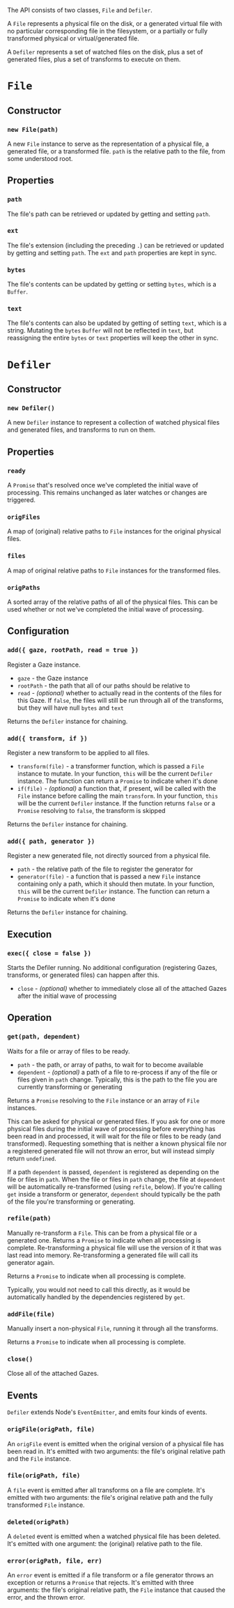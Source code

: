 The API consists of two classes, `File` and `Defiler`.

A `File` represents a physical file on the disk, or a generated virtual file with no particular corresponding file in the filesystem, or a partially or fully transformed physical or virtual/generated file.

A `Defiler` represents a set of watched files on the disk, plus a set of generated files, plus a set of transforms to execute on them.

# `File`

## Constructor

### `new File(path)`

A new `File` instance to serve as the representation of a physical file, a generated file, or a transformed file. `path` is the relative path to the file, from some understood root.

## Properties

### `path`

The file's path can be retrieved or updated by getting and setting `path`.

### `ext`

The file's extension (including the preceding `.`) can be retrieved or updated by getting and setting `path`. The `ext` and `path` properties are kept in sync.

### `bytes`

The file's contents can be updated by getting or setting `bytes`, which is a `Buffer`.

### `text`

The file's contents can also be updated by getting of setting `text`, which is a string. Mutating the `bytes` `Buffer` will not be reflected in `text`, but reassigning the entire `bytes` or `text` properties will keep the other in sync.

# `Defiler`

## Constructor

### `new Defiler()`

A new `Defiler` instance to represent a collection of watched physical files and generated files, and transforms to run on them.

## Properties

### `ready`

A `Promise` that's resolved once we've completed the initial wave of processing. This remains unchanged as later watches or changes are triggered.

### `origFiles`

A map of (original) relative paths to `File` instances for the original physical files.

### `files`

A map of original relative paths to `File` instances for the transformed files.

### `origPaths`

A sorted array of the relative paths of all of the physical files. This can be used whether or not we've completed the initial wave of processing.

## Configuration

### `add({ gaze, rootPath, read = true })`

Register a Gaze instance.

- `gaze` - the Gaze instance
-	`rootPath` - the path that all of our paths should be relative to
- `read` - _(optional)_ whether to actually read in the contents of the files for this Gaze. If `false`, the files will still be run through all of the transforms, but they will have null `bytes` and `text`

Returns the `Defiler` instance for chaining.

### `add({ transform, if })`

Register a new transform to be applied to all files.

- `transform(file)` - a transformer function, which is passed a `File` instance to mutate. In your function, `this` will be the current `Defiler` instance. The function can return a `Promise` to indicate when it's done
- `if(file)` - _(optional)_ a function that, if present, will be called with the `File` instance before calling the main `transform`. In your function, `this` will be the current `Defiler` instance. If the function returns `false` or a `Promise` resolving to `false`, the transform is skipped

Returns the `Defiler` instance for chaining.

### `add({ path, generator })`

Register a new generated file, not directly sourced from a physical file.

- `path` - the relative path of the file to register the generator for
- `generator(file)` - a function that is passed a new `File` instance containing only a path, which it should then mutate.  In your function, `this` will be the current `Defiler` instance. The function can return a `Promise` to indicate when it's done

Returns the `Defiler` instance for chaining.

## Execution

### `exec({ close = false })`

Starts the Defiler running. No additional configuration (registering Gazes, transforms, or generated files) can happen after this.

- `close` - _(optional)_ whether to immediately close all of the attached Gazes after the initial wave of processing

## Operation

### `get(path, dependent)`

Waits for a file or array of files to be ready.

- `path` - the path, or array of paths, to wait for to become available
- `dependent` - _(optional)_ a path of a file to re-process if any of the file or files given in `path` change. Typically, this is the path to the file you are currently transforming or generating

Returns a `Promise` resolving to the `File` instance or an array of `File` instances.

This can be asked for physical or generated files. If you ask for one or more physical files during the initial wave of processing before everything has been read in and processed, it will wait for the file or files to be ready (and transformed). Requesting something that is neither a known physical file nor a registered generated file will not throw an error, but will instead simply return `undefined`.

If a path `dependent` is passed, `dependent` is registered as depending on the file or files in `path`. When the file or files in `path` change, the file at `dependent` will be automatically re-transformed (using `refile`, below). If you're calling `get` inside a transform or generator, `dependent` should typically be the path of the file you're transforming or generating.

### `refile(path)`

Manually re-transform a `File`. This can be from a physical file or a generated one. Returns a `Promise` to indicate when all processing is complete. Re-transforming a physical file will use the version of it that was last read into memory. Re-transforming a generated file will call its generator again.

Returns a `Promise` to indicate when all processing is complete.

Typically, you would not need to call this directly, as it would be automatically handled by the dependencies registered by `get`.

### `addFile(file)`

Manually insert a non-physical `File`, running it through all the transforms.

Returns a `Promise` to indicate when all processing is complete.

### `close()`

Close all of the attached Gazes.

## Events

`Defiler` extends Node's `EventEmitter`, and emits four kinds of events.

### `origFile(origPath, file)`

An `origFile` event is emitted when the original version of a physical file has been read in. It's emitted with two arguments: the file's original relative path and the `File` instance.

### `file(origPath, file)`

A `file` event is emitted after all transforms on a file are complete. It's emitted with two arguments: the file's original relative path and the fully transformed `File` instance.

### `deleted(origPath)`

A `deleted` event is emitted when a watched physical file has been deleted. It's emitted with one argument: the (original) relative path to the file.

### `error(origPath, file, err)`

An `error` event is emitted if a file transform or a file generator throws an exception or returns a `Promise` that rejects. It's emitted with three arguments: the file's original relative path, the `File` instance that caused the error, and the thrown error.
